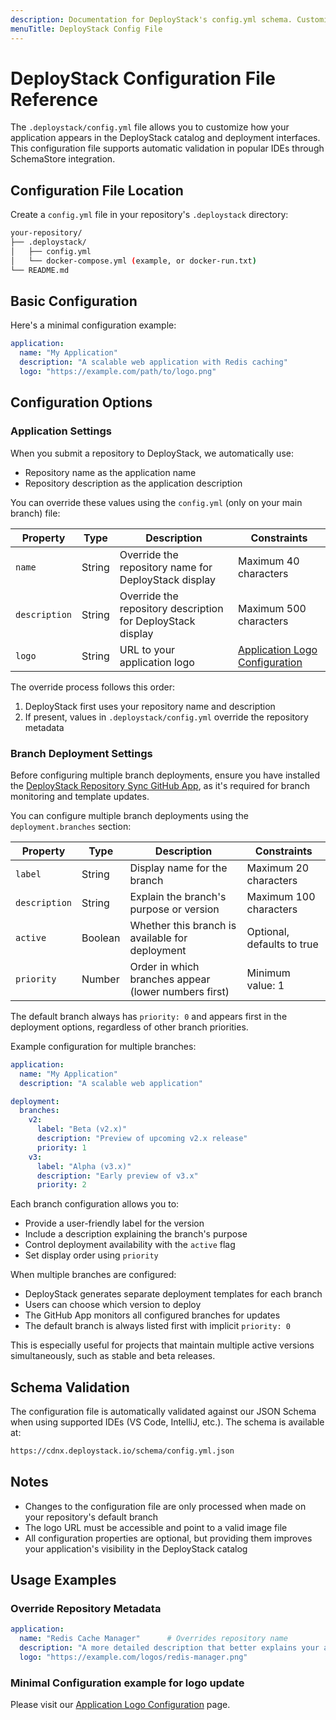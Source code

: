 ```yaml
---
description: Documentation for DeployStack's config.yml schema. Customize your application's presentation with automatic IDE validation and flexible repository metadata overrides.
menuTitle: DeployStack Config File
---
```


# DeployStack Configuration File Reference

The `.deploystack/config.yml` file allows you to customize how your application appears in the DeployStack catalog and deployment interfaces. This configuration file supports automatic validation in popular IDEs through SchemaStore integration.

## Configuration File Location

Create a `config.yml` file in your repository's `.deploystack` directory:

```bash
your-repository/
├── .deploystack/
│   ├── config.yml
│   └── docker-compose.yml (example, or docker-run.txt)
└── README.md
```

## Basic Configuration

Here's a minimal configuration example:

```yaml
application:
  name: "My Application"
  description: "A scalable web application with Redis caching"
  logo: "https://example.com/path/to/logo.png"
```

## Configuration Options

### Application Settings

When you submit a repository to DeployStack, we automatically use:

- Repository name as the application name
- Repository description as the application description

You can override these values using the `config.yml` (only on your main branch) file:

| Property | Type | Description | Constraints |
|----------|------|-------------|-------------|
| `name` | String | Override the repository name for DeployStack display | Maximum 40 characters |
| `description` | String | Override the repository description for DeployStack display | Maximum 500 characters |
| `logo` | String | URL to your application logo | [Application Logo Configuration](/docs/deploystack/application-logo-configuration.md) |

The override process follows this order:

1. DeployStack first uses your repository name and description
2. If present, values in `.deploystack/config.yml` override the repository metadata

### Branch Deployment Settings

Before configuring multiple branch deployments, ensure you have installed the [DeployStack Repository Sync GitHub App](/docs/deploystack/github-application.md), as it's required for branch monitoring and template updates.

You can configure multiple branch deployments using the `deployment.branches` section:

| Property | Type | Description | Constraints |
|----------|------|-------------|-------------|
| `label` | String | Display name for the branch | Maximum 20 characters |
| `description` | String | Explain the branch's purpose or version | Maximum 100 characters |
| `active` | Boolean | Whether this branch is available for deployment | Optional, defaults to true |
| `priority` | Number | Order in which branches appear (lower numbers first) | Minimum value: 1 |

The default branch always has `priority: 0` and appears first in the deployment options, regardless of other branch priorities.

Example configuration for multiple branches:

```yaml
application:
  name: "My Application"
  description: "A scalable web application"

deployment:
  branches:
    v2:
      label: "Beta (v2.x)"
      description: "Preview of upcoming v2.x release"
      priority: 1
    v3:
      label: "Alpha (v3.x)"
      description: "Early preview of v3.x"
      priority: 2
```

Each branch configuration allows you to:

- Provide a user-friendly label for the version
- Include a description explaining the branch's purpose
- Control deployment availability with the `active` flag
- Set display order using `priority`

When multiple branches are configured:

- DeployStack generates separate deployment templates for each branch
- Users can choose which version to deploy
- The GitHub App monitors all configured branches for updates
- The default branch is always listed first with implicit `priority: 0`

This is especially useful for projects that maintain multiple active versions simultaneously, such as stable and beta releases.

## Schema Validation

The configuration file is automatically validated against our JSON Schema when using supported IDEs (VS Code, IntelliJ, etc.). The schema is available at:

```bash
https://cdnx.deploystack.io/schema/config.yml.json
```

## Notes

- Changes to the configuration file are only processed when made on your repository's default branch
- The logo URL must be accessible and point to a valid image file
- All configuration properties are optional, but providing them improves your application's visibility in the DeployStack catalog

## Usage Examples

### Override Repository Metadata

```yaml
application:
  name: "Redis Cache Manager"      # Overrides repository name
  description: "A more detailed description that better explains your application"  # Overrides repository description
  logo: "https://example.com/logos/redis-manager.png"
```

### Minimal Configuration example for logo update

Please visit our [Application Logo Configuration](/docs/deploystack/application-logo-configuration.md) page.
